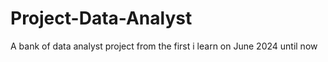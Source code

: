 # Project-Data-Analyst
A bank of data analyst project from the first i learn on June 2024 until now
